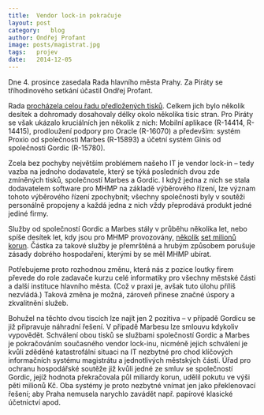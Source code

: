 ```yaml
---
title:	Vendor lock-in pokračuje
layout:	post
category:	blog
author:	Ondřej Profant
image: posts/magistrat.jpg
tags:	projev
date:	2014-12-05
---
```


Dne 4. prosince zasedala Rada hlavního města Prahy. Za Piráty se tříhodinového setkání účastil Ondřej Profant. 

Rada [procházela celou řadu předložených tisků](http://www.praha.eu/public/1f/6f/bc/1970643_552520__38._Rada_HMP_2014_usneseni.pdf). Celkem jich bylo několik desítek a dohromady dosahovaly délky okolo několika tisíc stran. Pro Piráty se však ukázalo kruciálních jen několik z nich: Mobilní aplikace (R-14414, R-14415), prodloužení podpory pro Oracle (R-16070) a především: systém Proxio od společnosti Marbes (R-15893) a účetní systém Ginis od společnosti Gordic (R-15780). 

Zcela bez pochyby největším problémem našeho IT je vendor lock-in – tedy vazba na jednoho dodavatele, který se týká posledních dvou zde zmíněných tisků, společností Marbes a Gordic. I když jedna z nich se stala dodavatelem software pro MHMP na základě výběrového řízení, lze význam tohoto výběrového řízení zpochybnit; všechny společnosti byly v soutěži personálně propojeny a každá jedna z nich vždy přeprodává produkt jedné jediné firmy.

Služby od společností Gordic a Marbes stály v průběhu několika let, nebo spíše desítek let, kdy jsou pro MHMP provozovány, [několik](http://www.parlamentnilisty.cz/zpravy/Whistleblower-promluvil-Jde-o-800-milionu-na-magistratu-217948) [set milionů](http://www.piratskelisty.cz/clanek-318-pribeh-vzniku-korupcnich-vazeb-proxio-na-magistratu) [korun](http://praha.idnes.cz/policie-proveruje-it-projekt-magistratu-praha-fqy-/praha-zpravy.aspx?c=A140205_120453_praha-zpravy_mav). Částka za takové služby je přemrštěná a hrubým způsobem porušuje zásady dobrého hospodaření, kterými by se měl MHMP ubírat.

Potřebujeme proto rozhodnou změnu, která nás z pozice loutky firem převede do role zadavače kurzu celé informatiky pro všechny městské části a další instituce hlavního města. (Což v praxi je, avšak tuto úlohu příliš nezvládá.) Taková změna je možná, zároveň přinese značné úspory a zkvalitnění služeb.

Bohužel na těchto dvou tiscích lze najít jen 2 pozitiva – v případě Gordicu se již připravuje náhradní řešení. V případě Marbesu lze smlouvu kdykoliv vypovědět. Schválení obou tisků se službami společností Gordic a Marbes je pokračováním současného vendor lock-inu, nicméně jejich schválení je kvůli zděděné katastrofální situaci na IT nezbytné pro chod klíčových informačních systému magistrátu a jednotlivých městských částí. Úřad pro ochranu hospodářské soutěže již kvůli jedné ze smluv se společností Gordic, jejíž hodnota překračovala půl miliardy korun, udělil pokutu ve výši pěti milionů Kč. Oba systémy je proto nezbytné vnímat jen jako překlenovací řešení; aby Praha nemusela narychlo zavádět např. papírové klasické účetnictví apod. 



